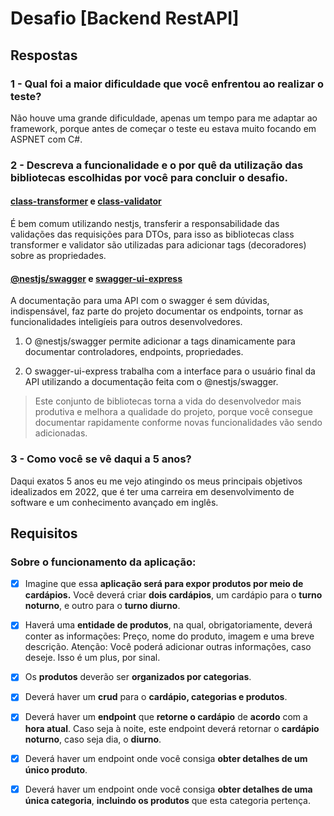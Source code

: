 # Desafio [Backend RestAPI]

## Respostas

### 1 - Qual foi a maior dificuldade que você enfrentou ao realizar o teste?

Não houve uma grande dificuldade, apenas um tempo para me adaptar ao framework, porque antes de começar o teste eu estava muito focando em ASPNET com C#.

### 2 - Descreva a funcionalidade e o por quê da utilização das bibliotecas escolhidas por você para concluir o desafio.

#### [class-transformer](https://www.npmjs.com/package/class-transformer) e [class-validator](https://www.npmjs.com/package/class-validator)

É bem comum utilizando nestjs, transferir a responsabilidade das validações das requisições para DTOs, para isso as bibliotecas class transformer e validator são utilizadas para adicionar tags (decoradores) sobre as propriedades.

#### [@nestjs/swagger](https://www.npmjs.com/package/@nestjs/swagger) e [swagger-ui-express](https://www.npmjs.com/package/swagger-ui-express)

A documentação para uma API com o swagger é sem dúvidas, indispensável, faz parte do projeto documentar os endpoints, tornar as funcionalidades inteligíeis para outros desenvolvedores.

1.  O @nestjs/swagger permite adicionar a tags dinamicamente para documentar controladores, endpoints, propriedades.

2.  O swagger-ui-express trabalha com a interface para o usuário final da API utilizando a documentação feita com o @nestjs/swagger.

> Este conjunto de bibliotecas torna a vida do desenvolvedor mais produtiva e melhora a qualidade do projeto, porque você consegue documentar rapidamente conforme novas funcionalidades vão sendo adicionadas.

### 3 - Como você se vê daqui a 5 anos?

Daqui exatos 5 anos eu me vejo atingindo os meus principais objetivos idealizados em 2022, que é ter uma carreira em desenvolvimento de software e um conhecimento avançado em inglês.

## Requisitos

### Sobre o funcionamento da aplicação:

-   [x] Imagine que essa **aplicação será para expor produtos por meio
        de cardápios.** Você deverá criar **dois cardápios**, um cardápio
        para o **turno noturno**, e outro para o **turno diurno**.

-   [x] Haverá uma **entidade de produtos**, na qual, obrigatoriamente,
        deverá conter as informações: Preço, nome do produto,
        imagem e uma breve descrição. Atenção: Você poderá
        adicionar outras informações, caso deseje. Isso é um plus, por
        sinal.

-   [x] Os **produtos** deverão ser **organizados por categorias**.

-   [x] Deverá haver um **crud** para o **cardápio, categorias e produtos**.

-   [x] Deverá haver um **endpoint** que **retorne o cardápio** de **acordo**
        com a **hora atual**. Caso seja à noite, este endpoint deverá
        retornar o **cardápio noturno**, caso seja dia, o **diurno**.

-   [x] Deverá haver um endpoint onde você consiga **obter detalhes
        de um único produto**.

-   [x] Deverá haver um endpoint onde você consiga **obter detalhes
        de uma única categoria**, **incluindo os produtos** que esta
        categoria pertença.
